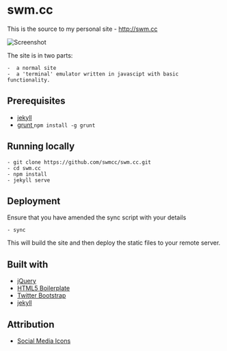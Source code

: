 # swm.cc 

This is the source to my personal site - http://swm.cc

![Screenshot](http://f.cl.ly/items/3C2E0k1K1T3D391u3S1R/Screen%20Shot%202013-05-11%20at%2016.29.20.png "Screenshot")

The site is in two parts:

	-  a normal site 
	-  a 'terminal' emulator written in javascipt with basic functionality.

## Prerequisites

- [jekyll](http://jekyllrb.com)
- [grunt ](https://github.com/cowboy/grunt) `npm install -g grunt`

## Running locally
	
	- git clone https://github.com/swmcc/swm.cc.git
	- cd swm.cc
	- npm install
	- jekyll serve

## Deployment

Ensure that you have amended the sync script with your details

	- sync

This will build the site and then deploy the static files to your remote server.	

## Built with

- [jQuery](http://jquery.com)
- [HTML5 Boilerplate](http://html5boilerplate.com)
- [Twitter Bootstrap](http://twitter.github.com/bootstrap/)
- [jekyll](http://jekyllrb.com)

## Attribution

- [Social Media Icons](http://paulrobertlloyd.com/2009/06/social_media_icons)

